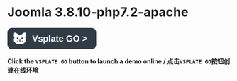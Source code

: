 # Joomla 3.8.10-php7.2-apache

<a href="https://www.vsplate.com/?docker-compose=https://github.com/vsplate/dcenvs/joomla/3.8.10-php7.2-apache"><img alt="VSPLATE GO" src="https://raw.githubusercontent.com/vsplate/images/master/vsgo_btn.png" width="200px"></a>

**Click the `VSPLATE GO` button to launch a demo online / 点击`VSPLATE GO`按钮创建在线环境**